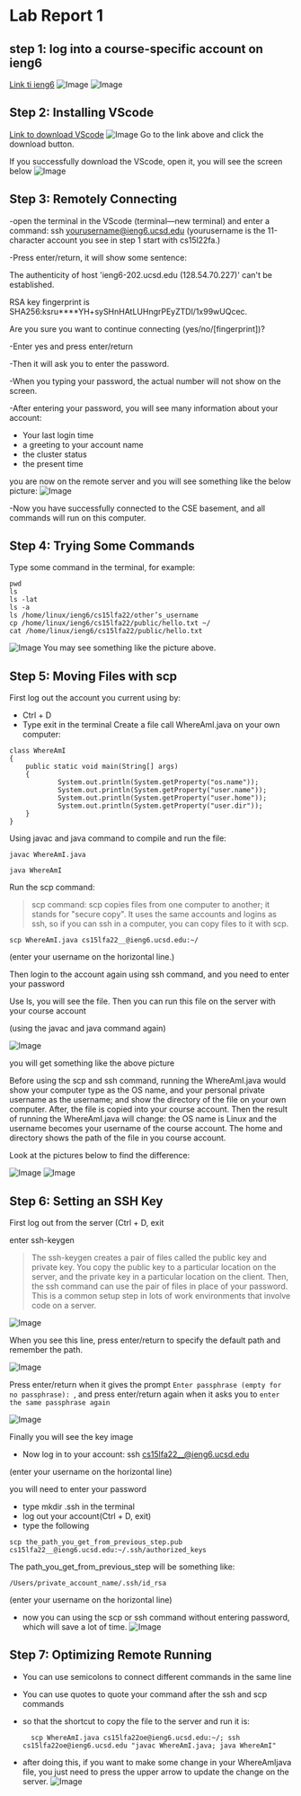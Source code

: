 # Lab Report 1
## step 1: log into a course-specific account on ieng6

[Link ti ieng6](https://sdacs.ucsd.edu/~icc/index.php)
![Image](1.jpg)
![Image](2.jpg)

## Step 2: Installing VScode
[Link to download VScode](https://code.visualstudio.com/)
![Image](3.jpg)
Go to the link above and click the download button.

If you successfully download the VScode, open it, you will see the screen below
![Image](4.jpg)

## Step 3: Remotely Connecting
-open the terminal in the VScode (terminal—new terminal) and enter a command:
ssh yourusername@ieng6.ucsd.edu
(yourusername is the 11-character account you see in step 1 start with cs15l22fa.)

-Press enter/return, it will show some sentence:

The authenticity of host 'ieng6-202.ucsd.edu (128.54.70.227)' can't be established.

RSA key fingerprint is SHA256:ksru****YH+sySHnHAtLUHngrPEyZTDl/1x99wUQcec.

Are you sure you want to continue connecting (yes/no/[fingerprint])?

-Enter yes and press enter/return

-Then it will ask you to enter the password.

-When you typing your password, the actual number will not show on the screen.

-After entering your password, you will see many information about your account:
* Your last login time
* a greeting to your account name
* the cluster status
* the present time

you are now on the remote server and you will see something like the below picture:
![Image](5.jpg)

-Now you have successfully connected to the CSE basement, and all commands will run on this computer.

## Step 4: Trying Some Commands
Type some command in the terminal, for example:
```
pwd
ls
ls -lat
ls -a
ls /home/linux/ieng6/cs15lfa22/other’s_username
cp /home/linux/ieng6/cs15lfa22/public/hello.txt ~/
cat /home/linux/ieng6/cs15lfa22/public/hello.txt
```
![Image](6.jpg)
You may see something like the picture above.

## Step 5: Moving Files with scp
First log out the account you current using by:
- Ctrl + D
- Type exit in the terminal
Create a file call WhereAmI.java on your own computer:

```
class WhereAmI 
{
  	public static void main(String[] args) 
	{
    		System.out.println(System.getProperty("os.name"));
    		System.out.println(System.getProperty("user.name"));
    		System.out.println(System.getProperty("user.home"));
    		System.out.println(System.getProperty("user.dir"));
  	}
}
```

Using javac and java command to compile and run the file:

	javac WhereAmI.java
  
  	java WhereAmI

Run the scp command:
> scp command: scp copies files from one computer to another; it stands for "secure copy". It uses the same accounts and logins as ssh, so if you can ssh in a computer, you can copy files to it with scp.

```
scp WhereAmI.java cs15lfa22__@ieng6.ucsd.edu:~/ 
```
(enter your username on the horizontal line.)

Then login to the account again using ssh command, and you need to enter your password

Use ls, you will see the file. Then you can run this file on the server with your course account

(using the javac and java command again)

![Image](7.png)

you will get something like the above picture

Before using the scp and ssh command, running the WhereAmI.java would show your computer type as the OS name, and your personal private username as the username; and show the directory of the file on your own computer. After, the file is copied into your course account. Then the result of running the WhereAmI.java will change: the OS name is Linux and the username becomes your username of the course account. The home and directory shows the path of the file in you course account.

Look at the pictures below to find the difference:

![Image](13.png) ![Image](14.png)

## Step 6: Setting an SSH Key
First log out from the server (Ctrl + D, exit

enter ssh-keygen

> The ssh-keygen creates a pair of files called the public key and private key. You copy the public key to a particular location on the server, and the private key in a particular location on the client. Then, the ssh command can use the pair of files in place of your password. This is a common setup step in lots of work environments that involve code on a server.

![Image](8.png)

When you see this line, press enter/return to specify the default path and remember the path.

![Image](9.png)

Press enter/return when it gives the prompt `Enter passphrase (empty for no passphrase): `, and press enter/return again when it asks you to `enter the same passphrase again`

![Image](10.png)

Finally you will see the key image
- Now log in to your account: ssh cs15lfa22__@ieng6.ucsd.edu 

(enter your username on the horizontal line)

you will need to enter your password
- type mkdir .ssh in the terminal
- log out your account(Ctrl + D, exit)
- type the following
```
scp the_path_you_get_from_previous_step.pub cs15lfa22__@ieng6.ucsd.edu:~/.ssh/authorized_keys
```
The path_you_get_from_previous_step will be something like: 
```
/Users/private_account_name/.ssh/id_rsa
```
(enter your username on the horizontal line)
- now you can using the scp or ssh command without entering password, which will save a lot of time.
![Image](11.png)

## Step 7: Optimizing Remote Running
- You can use semicolons to connect different commands in the same line
- You can use quotes to quote your command after the ssh and scp commands
- so that the shortcut to copy the file to the server and run it is:
		
		scp WhereAmI.java cs15lfa22oe@ieng6.ucsd.edu:~/; ssh cs15lfa22oe@ieng6.ucsd.edu "javac WhereAmI.java; java WhereAmI"
- after doing this, if you want to make some change in your WhereAmIjava file, you just need to press the upper arrow to update the change on the server.
![Image](12.png)





















